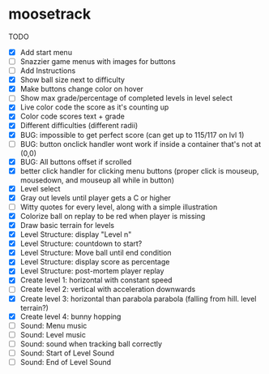 moosetrack
==========

TODO

- [X] Add start menu
- [ ] Snazzier game menus with images for buttons
- [ ] Add Instructions
- [X] Show ball size next to difficulty
- [X] Make buttons change color on hover
- [ ] Show max grade/percentage of completed levels in level select
- [X] Live color code the score as it's counting up
- [X] Color code scores text + grade
- [X] Different difficulties (different radii)
- [X] BUG: impossible to get perfect score (can get up to 115/117 on lvl 1)
- [ ] BUG: button onclick handler wont work if inside a container that's not at (0,0)
- [X] BUG: All buttons offset if scrolled
- [X] better click handler for clicking menu buttons (proper click is mouseup, mousedown, and mouseup all while in button)
- [X] Level select
- [X] Gray out levels until player gets a C or higher
- [ ] Witty quotes for every level, along with a simple illustration
- [X] Colorize ball on replay to be red when player is missing
- [X] Draw basic terrain for levels
- [X] Level Structure: display "Level n"
- [X] Level Structure: countdown to start?
- [X] Level Structure: Move ball until end condition
- [X] Level Structure: display score as percentage
- [X] Level Structure: post-mortem player replay
- [X] Create level 1: horizontal with constant speed
- [ ] Create level 2: vertical with acceleration downwards
- [X] Create level 3: horizontal than parabola parabola (falling from hill. level terrain?)
- [X] Create level 4: bunny hopping
- [ ] Sound: Menu music
- [ ] Sound: Level music
- [ ] Sound: sound when tracking ball correctly
- [ ] Sound: Start of Level Sound
- [ ] Sound: End of Level Sound
